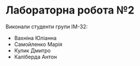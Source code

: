 # Лабораторна робота №2

Виконали студенти групи ІМ-32:
- Вахніна Юліанна
- Самойленко Марія
- Кулик Дмитро
- Каліберда Антон